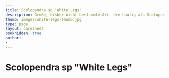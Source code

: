 ```yaml
---
title: Scolopendra sp "White Legs"
description: Große, bisher nicht bestimmte Art, die häufig als Scolopendra gigantea angeboten wird.
thumb: images/white-legs-thumb.jpg
type: page
layout: caresheet
bookhidden: true
author:
- 
---
```

# Scolopendra sp "White Legs"